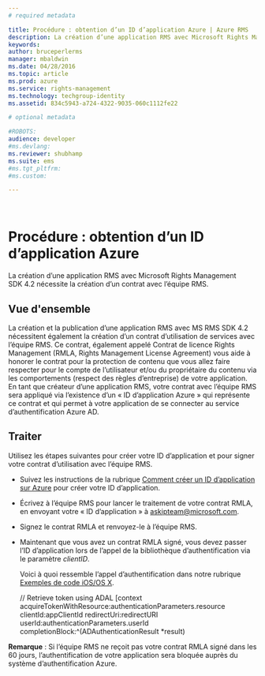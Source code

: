 ```yaml
---
# required metadata

title: Procédure : obtention d’un ID d’application Azure | Azure RMS
description: La création d’une application RMS avec Microsoft Rights Management SDK 4.2 nécessite la création d’un contrat avec l’équipe RMS.
keywords:
author: bruceperlerms
manager: mbaldwin
ms.date: 04/28/2016
ms.topic: article
ms.prod: azure
ms.service: rights-management
ms.technology: techgroup-identity
ms.assetid: 834c5943-a724-4322-9035-060c1112fe22

# optional metadata

#ROBOTS:
audience: developer
#ms.devlang:
ms.reviewer: shubhamp
ms.suite: ems
#ms.tgt_pltfrm:
#ms.custom:

---
```


﻿
# Procédure : obtention d’un ID d’application Azure

La création d’une application RMS avec Microsoft Rights Management SDK 4.2 nécessite la création d’un contrat avec l’équipe RMS.

## Vue d'ensemble

La création et la publication d’une application RMS avec MS RMS SDK 4.2 nécessitent également la création d’un contrat d’utilisation de services avec l’équipe RMS. Ce contrat, également appelé Contrat de licence Rights Management (RMLA, Rights Management License Agreement) vous aide à honorer le contrat pour la protection de contenu que vous allez faire respecter pour le compte de l’utilisateur et/ou du propriétaire du contenu via les comportements (respect des règles d’entreprise) de votre application. En tant que créateur d’une application RMS, votre contrat avec l’équipe RMS sera appliqué via l’existence d’un « ID d’application Azure » qui représente ce contrat et qui permet à votre application de se connecter au service d’authentification Azure AD.

## Traiter

Utilisez les étapes suivantes pour créer votre ID d’application et pour signer votre contrat d’utilisation avec l’équipe RMS.

-   Suivez les instructions de la rubrique [Comment créer un ID d’application sur Azure](https://msdn.microsoft.com/en-us/library/azure/dn132599.aspx) pour créer votre ID d’application.
-   Écrivez à l’équipe RMS pour lancer le traitement de votre contrat RMLA, en envoyant votre « ID d’application » à <askipteam@microsoft.com>.
-   Signez le contrat RMLA et renvoyez-le à l’équipe RMS.
-   Maintenant que vous avez un contrat RMLA signé, vous devez passer l’ID d’application lors de l’appel de la bibliothèque d’authentification via le paramètre *clientID*.

    Voici à quoi ressemble l’appel d’authentification dans notre rubrique [Exemples de code iOS/OS X](ios-os-x-code-examples.md).


    // Retrieve token using ADAL
        [context acquireTokenWithResource:authenticationParameters.resource
                                 clientId:appClientId
                              redirectUri:redirectURI
                                   userId:authenticationParameters.userId
                          completionBlock:^(ADAuthenticationResult *result)



**Remarque** : Si l’équipe RMS ne reçoit pas votre contrat RMLA signé dans les 60 jours, l’authentification de votre application sera bloquée auprès du système d’authentification Azure.

 

 

 


<!--HONumber=Apr16_HO3-->


